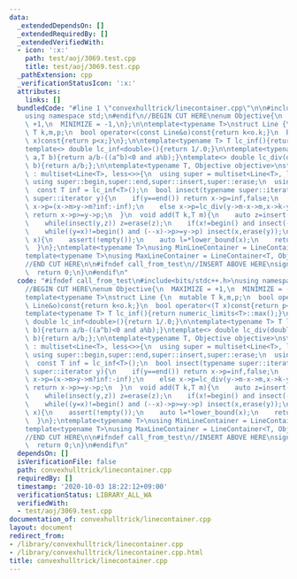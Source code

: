 ```yaml
---
data:
  _extendedDependsOn: []
  _extendedRequiredBy: []
  _extendedVerifiedWith:
  - icon: ':x:'
    path: test/aoj/3069.test.cpp
    title: test/aoj/3069.test.cpp
  _pathExtension: cpp
  _verificationStatusIcon: ':x:'
  attributes:
    links: []
  bundledCode: "#line 1 \"convexhulltrick/linecontainer.cpp\"\n\n#include<bits/stdc++.h>\n\
    using namespace std;\n#endif\n//BEGIN CUT HERE\nenum Objective{\n  MAXIMIZE =\
    \ +1,\n  MINIMIZE = -1,\n};\n\ntemplate<typename T>\nstruct Line {\n  mutable\
    \ T k,m,p;\n  bool operator<(const Line&o)const{return k<o.k;}\n  bool operator<(T\
    \ x)const{return p<x;}\n};\n\ntemplate<typename T> T lc_inf(){return numeric_limits<T>::max();}\n\
    template<> double lc_inf<double>(){return 1/.0;}\n\ntemplate<typename T> T lc_div(T\
    \ a,T b){return a/b-((a^b)<0 and a%b);}\ntemplate<> double lc_div(double a,double\
    \ b){return a/b;};\n\ntemplate<typename T, Objective objective>\nstruct LineContainer\
    \ : multiset<Line<T>, less<>>{\n  using super = multiset<Line<T>, less<>>;\n \
    \ using super::begin,super::end,super::insert,super::erase;\n  using super::empty,super::lower_bound;\n\
    \  const T inf = lc_inf<T>();\n  bool insect(typename super::iterator x,typename\
    \ super::iterator y){\n    if(y==end()) return x->p=inf,false;\n    if(x->k==y->k)\
    \ x->p=(x->m>y->m?inf:-inf);\n    else x->p=lc_div(y->m-x->m,x->k-y->k);\n   \
    \ return x->p>=y->p;\n  }\n  void add(T k,T m){\n    auto z=insert({k*objective,m*objective,0}),y=z++,x=y;\n\
    \    while(insect(y,z)) z=erase(z);\n    if(x!=begin() and insect(--x,y)) insect(x,y=erase(y));\n\
    \    while((y=x)!=begin() and (--x)->p>=y->p) insect(x,erase(y));\n  }\n  T query(T\
    \ x){\n    assert(!empty());\n    auto l=*lower_bound(x);\n    return (l.k*x+l.m)*objective;\n\
    \  }\n};\ntemplate<typename T>\nusing MinLineContainer = LineContainer<T, Objective::MINIMIZE>;\n\
    template<typename T>\nusing MaxLineContainer = LineContainer<T, Objective::MAXIMIZE>;\n\
    //END CUT HERE\n\n#ifndef call_from_test\n//INSERT ABOVE HERE\nsigned main(){\n\
    \  return 0;\n}\n#endif\n"
  code: "#ifndef call_from_test\n#include<bits/stdc++.h>\nusing namespace std;\n#endif\n\
    //BEGIN CUT HERE\nenum Objective{\n  MAXIMIZE = +1,\n  MINIMIZE = -1,\n};\n\n\
    template<typename T>\nstruct Line {\n  mutable T k,m,p;\n  bool operator<(const\
    \ Line&o)const{return k<o.k;}\n  bool operator<(T x)const{return p<x;}\n};\n\n\
    template<typename T> T lc_inf(){return numeric_limits<T>::max();}\ntemplate<>\
    \ double lc_inf<double>(){return 1/.0;}\n\ntemplate<typename T> T lc_div(T a,T\
    \ b){return a/b-((a^b)<0 and a%b);}\ntemplate<> double lc_div(double a,double\
    \ b){return a/b;};\n\ntemplate<typename T, Objective objective>\nstruct LineContainer\
    \ : multiset<Line<T>, less<>>{\n  using super = multiset<Line<T>, less<>>;\n \
    \ using super::begin,super::end,super::insert,super::erase;\n  using super::empty,super::lower_bound;\n\
    \  const T inf = lc_inf<T>();\n  bool insect(typename super::iterator x,typename\
    \ super::iterator y){\n    if(y==end()) return x->p=inf,false;\n    if(x->k==y->k)\
    \ x->p=(x->m>y->m?inf:-inf);\n    else x->p=lc_div(y->m-x->m,x->k-y->k);\n   \
    \ return x->p>=y->p;\n  }\n  void add(T k,T m){\n    auto z=insert({k*objective,m*objective,0}),y=z++,x=y;\n\
    \    while(insect(y,z)) z=erase(z);\n    if(x!=begin() and insect(--x,y)) insect(x,y=erase(y));\n\
    \    while((y=x)!=begin() and (--x)->p>=y->p) insect(x,erase(y));\n  }\n  T query(T\
    \ x){\n    assert(!empty());\n    auto l=*lower_bound(x);\n    return (l.k*x+l.m)*objective;\n\
    \  }\n};\ntemplate<typename T>\nusing MinLineContainer = LineContainer<T, Objective::MINIMIZE>;\n\
    template<typename T>\nusing MaxLineContainer = LineContainer<T, Objective::MAXIMIZE>;\n\
    //END CUT HERE\n\n#ifndef call_from_test\n//INSERT ABOVE HERE\nsigned main(){\n\
    \  return 0;\n}\n#endif\n"
  dependsOn: []
  isVerificationFile: false
  path: convexhulltrick/linecontainer.cpp
  requiredBy: []
  timestamp: '2020-10-03 18:22:12+09:00'
  verificationStatus: LIBRARY_ALL_WA
  verifiedWith:
  - test/aoj/3069.test.cpp
documentation_of: convexhulltrick/linecontainer.cpp
layout: document
redirect_from:
- /library/convexhulltrick/linecontainer.cpp
- /library/convexhulltrick/linecontainer.cpp.html
title: convexhulltrick/linecontainer.cpp
---
```

